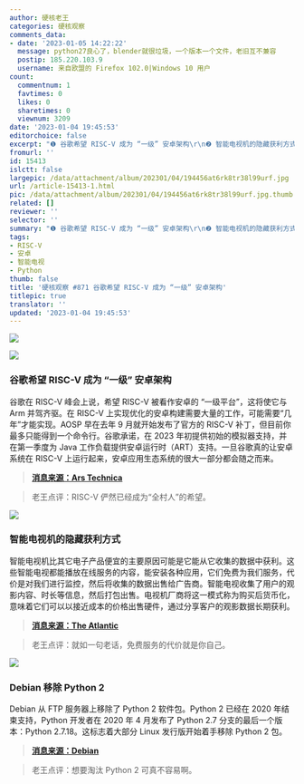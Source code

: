 ```yaml
---
author: 硬核老王
categories: 硬核观察
comments_data:
- date: '2023-01-05 14:22:22'
  message: python27良心了，blender就很垃圾，一个版本一个文件，老旧互不兼容
  postip: 185.220.103.9
  username: 来自欧盟的 Firefox 102.0|Windows 10 用户
count:
  commentnum: 1
  favtimes: 0
  likes: 0
  sharetimes: 0
  viewnum: 3209
date: '2023-01-04 19:45:53'
editorchoice: false
excerpt: "❶ 谷歌希望 RISC-V 成为 “一级” 安卓架构\r\n❷ 智能电视机的隐藏获利方式\r\n❸ Debian 移除 Python 2"
fromurl: ''
id: 15413
islctt: false
largepic: /data/attachment/album/202301/04/194456at6rk8tr38l99urf.jpg
url: /article-15413-1.html
pic: /data/attachment/album/202301/04/194456at6rk8tr38l99urf.jpg.thumb.jpg
related: []
reviewer: ''
selector: ''
summary: "❶ 谷歌希望 RISC-V 成为 “一级” 安卓架构\r\n❷ 智能电视机的隐藏获利方式\r\n❸ Debian 移除 Python 2"
tags:
- RISC-V
- 安卓
- 智能电视
- Python
thumb: false
title: '硬核观察 #871 谷歌希望 RISC-V 成为 “一级” 安卓架构'
titlepic: true
translator: ''
updated: '2023-01-04 19:45:53'
---
```


![](/data/attachment/album/202301/04/194456at6rk8tr38l99urf.jpg)


![](/data/attachment/album/202301/04/194504z72q3qpebqj8mq3q.jpg)


### 谷歌希望 RISC-V 成为 “一级” 安卓架构


谷歌在 RISC-V 峰会上说，希望 RISC-V 被看作安卓的 “一级平台”，这将使它与 Arm 并驾齐驱。在 RISC-V 上实现优化的安卓构建需要大量的工作，可能需要“几年”才能实现。AOSP 早在去年 9 月就开始发布了官方的 RISC-V 补丁，但目前你最多只能得到一个命令行。谷歌承诺，在 2023 年初提供初始的模拟器支持，并在第一季度为 Java 工作负载提供安卓运行时（ART）支持。一旦谷歌真的让安卓系统在 RISC-V 上运行起来，安卓应用生态系统的很大一部分都会随之而来。



> 
> **[消息来源：Ars Technica](https://arstechnica.com/gadgets/2023/01/google-announces-official-android-support-for-risc-v/)**
> 
> 
> 



> 
> 老王点评：RISC-V 俨然已经成为“全村人”的希望。
> 
> 
> 


![](/data/attachment/album/202301/04/194516eqoob102o72l1ffb.jpg)


### 智能电视机的隐藏获利方式


智能电视机比其它电子产品便宜的主要原因可能是它能从它收集的数据中获利。这些智能电视都能播放在线服务的内容，能安装各种应用，它们免费为我们服务，代价是对我们进行监控，然后将收集的数据出售给广告商。智能电视收集了用户的观影内容、时长等信息，然后打包出售。电视机厂商将这一模式称为购买后货币化，意味着它们可以以接近成本的价格出售硬件，通过分享客户的观影数据长期获利。



> 
> **[消息来源：The Atlantic](https://www.theatlantic.com/technology/archive/2023/01/smart-tvs-sony-lg-cheap/672614/)**
> 
> 
> 



> 
> 老王点评：就如一句老话，免费服务的代价就是你自己。
> 
> 
> 


![](/data/attachment/album/202301/04/194530erk4is8c4xarmai4.jpg)


### Debian 移除 Python 2


Debian 从 FTP 服务器上移除了 Python 2 软件包。Python 2 已经在 2020 年结束支持，Python 开发者在 2020 年 4 月发布了 Python 2.7 分支的最后一个版本：Python 2.7.18。这标志着大部分 Linux 发行版开始着手移除 Python 2 包。



> 
> **[消息来源：Debian](https://bugs.debian.org/cgi-bin/bugreport.cgi?bug=1027108)**
> 
> 
> 



> 
> 老王点评：想要淘汰 Python 2 可真不容易啊。
> 
> 
>